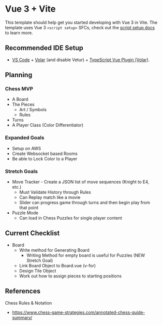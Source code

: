 # Vue 3 + Vite

This template should help get you started developing with Vue 3 in Vite. The template uses Vue 3 `<script setup>` SFCs, check out the [script setup docs](https://v3.vuejs.org/api/sfc-script-setup.html#sfc-script-setup) to learn more.

## Recommended IDE Setup

- [VS Code](https://code.visualstudio.com/) + [Volar](https://marketplace.visualstudio.com/items?itemName=Vue.volar) (and disable Vetur) + [TypeScript Vue Plugin (Volar)](https://marketplace.visualstudio.com/items?itemName=Vue.vscode-typescript-vue-plugin).


## Planning
### Chess MVP
- A Board
- The Pieces
   - Art / Symbols
   - Rules
- Turns
- A Player Class (Color Differentiator)

### Expanded Goals
- Setup on AWS
- Create Websocket based Rooms
- Be able to Lock Color to a Player

### Stretch Goals
- Move Tracker - Create a JSON list of move sequences (Knight to E4, etc.)
   - Must Validate History through Rules
   - Can Replay match like a movie
   - Slider can progress game through turns and then begin play from that point
- Puzzle Mode
   - Can load in Chess Puzzles for single player content


## Current Checklist
- Board
   - Write method for Generating Board
      + Writing Method for empty board is useful for Puzzles (NEW Stretch Goal)
   - Link Board Object to Board.vue (v-for)
   - Design Tile Object
   - Work out how to assign pieces to starting positions

## References
Chess Rules & Notation
- https://www.chess-game-strategies.com/annotated-chess-guide-summary/